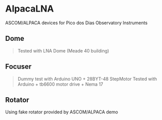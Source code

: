 # AlpacaLNA
ASCOM/ALPACA devices for Pico dos Dias Observatory Instruments

## Dome
> Tested with LNA Dome (Meade 40 building)

## Focuser
> Dummy test with Arduino UNO + 28BYT-48 StepMotor
> Tested with Arduino + tb6600 motor drive + Nema 17

## Rotator
Using fake rotator provided by ASCOM/ALPACA demo
